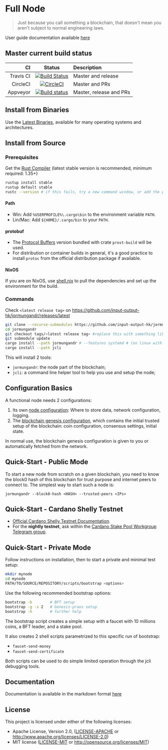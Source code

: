 # Full Node

> Just because you call something a blockchain, that doesn't mean you aren't subject to normal engineering laws.

User guide documentation available [here](https://input-output-hk.github.io/jormungandr)

## Master current build status

| CI | Status | Description |
|---:|:------:|:------------|
| Travis CI | [![Build Status](https://travis-ci.org/input-output-hk/jormungandr.svg?branch=master)](https://travis-ci.org/input-output-hk/jormungandr) | Master and release |
| CircleCI | [![CircleCI](https://circleci.com/gh/input-output-hk/jormungandr/tree/master.svg?style=svg)](https://circleci.com/gh/input-output-hk/jormungandr/tree/master) | Master and PRs |
| Appveyor | [![Build status](https://ci.appveyor.com/api/projects/status/1y5583gqc4xn8x3j/branch/master?svg=true)](https://ci.appveyor.com/project/NicolasDP/jormungandr/branch/master) | Master, release and PRs |

## Install from Binaries

Use the [Latest Binaries](https://github.com/input-output-hk/jormungandr/releases), available for many operating systems and architectures.

## Install from Source

### Prerequisites

Get the [Rust Compiler](https://www.rust-lang.org/tools/install) (latest stable version is recommended, minimum required: 1.35+)


```sh
rustup install stable
rustup default stable
rustc --version # if this fails, try a new command window, or add the path (see below)
```


#### Path

* Win: Add `%USERPROFILE%\.cargo\bin` to the  environment variable `PATH`.
* Lin/Mac: Add `${HOME}/.cargo/bin` to your `PATH`.

#### protobuf

* The [Protocol Buffers][protobuf] version bundled with crate `prost-build` will be used.
* For distribution or container builds in general, it's a good practice to install `protoc` from the official distribution package if available.

#### NixOS

If you are on NixOS, use [shell.nix](shell.nix) to pull the dependencies and set up the environment for the build.


[protobuf]: https://developers.google.com/protocol-buffers/

### Commands

Check `<latest release tag>` on https://github.com/input-output-hk/jormungandr/releases/latest

```sh
git clone --recurse-submodules https://github.com/input-output-hk/jormungandr
cd jormungandr
git checkout tags/<latest release tag> #replace this with something like v1.2.3
git submodule update
cargo install --path jormungandr # --features systemd # (on linux with systemd)
cargo install --path jcli
```


This will install 2 tools:

* `jormungandr`: the node part of the blockchain;
* `jcli`: a command line helper tool to help you use and setup the node;


## Configuration Basics

A functional node needs 2 configurations:

1. Its own [node configuration](https://input-output-hk.github.io/jormungandr/configuration/introduction.html): Where to store data, network configuration, logging.
2. The [blockchain genesis configuration](https://input-output-hk.github.io/jormungandr/advanced/introduction.html), which contains the initial trusted setup of the blockchain:
   coin configuration, consensus settings, initial state.

In normal use, the blockchain genesis configuration is given to you or
automatically fetched from the network.


## Quick-Start - Public Mode
 
To start a new node from scratch on a given blockchain, you need to know the
block0 hash of this blockchain for trust purpose and internet peers to connect
to. The simplest way to start such a node is:

    jormungandr --block0-hash <HASH> --trusted-peers <IPs>

## Quick-Start - Cardano Shelly Testnet

* [Official Cardano Shelly Testnet Documentation](https://testnet.iohkdev.io/cardano/shelley/).
* For the **nightly testnet**, ask within the [Cardano Stake Pool Workgroup Telegram group](https://web.telegram.org/#/im?p=@CardanoStakePoolWorkgroup).


## Quick-Start - Private Mode

Follow instructions on installation, then to start a private and minimal
test setup:

```sh
mkdir mynode
cd mynode
PATH/TO/SOURCE/REPOSITORY/scripts/bootstrap <options>
```

Use the following recommended bootstrap options:

```sh
bootstrap -b        # BFT setup
bootstrap -g -s 2   # Genesis-praos setup
bootstrap -h        # further help
```
 
The bootstrap script creates a simple setup with a faucet with 10 millions
coins, a BFT leader, and a stake pool.

It also creates 2 shell scripts parametrized to this specific
run of bootstrap:

* `faucet-send-money`
* `faucet-send-certificate`

Both scripts can be used to do simple limited operation through the jcli debugging tools.

## Documentation

Documentation is available in the markdown format [here](doc/SUMMARY.md)

## License

This project is licensed under either of the following licenses:

 * Apache License, Version 2.0, ([LICENSE-APACHE](LICENSE-APACHE) or
   http://www.apache.org/licenses/LICENSE-2.0)
 * MIT license ([LICENSE-MIT](LICENSE-MIT) or
   http://opensource.org/licenses/MIT)
